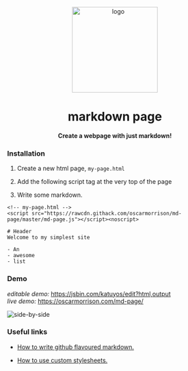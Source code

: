 <p align="center">
  <img src="https://user-images.githubusercontent.com/1651212/46570190-b8147200-c9a3-11e8-9c1f-d0a50d0540b6.jpg" alt="logo" width="200px" />
 </p>

<div align="center">

# markdown page

**Create a webpage with just markdown!**

</div>

### Installation

1. Create a new html page, `my-page.html`

2. Add the following script tag at the very top of the page

3. Write some markdown.

```
<!-- my-page.html -->
<script src="https://rawcdn.githack.com/oscarmorrison/md-page/master/md-page.js"></script><noscript>

# Header
Welcome to my simplest site

- An
- awesome
- list
```

<!-- (see the [docs](https://github.com/oscarmorrison/md-page/tree/master/docs) for more info) -->

### Demo

_editable demo:_ https://jsbin.com/katuyos/edit?html,output  
_live demo:_ https://oscarmorrison.com/md-page/

<img alt="side-by-side" src="https://user-images.githubusercontent.com/1651212/46581080-1cefcb00-ca7d-11e8-8a4f-828dbe945dc6.png">




### Useful links 

- [How to write github flavoured markdown.](https://guides.github.com/features/mastering-markdown/)

- [How to use custom stylesheets.](https://github.com/oscarmorrison/md-page/blob/master/docs/custom_style.md)